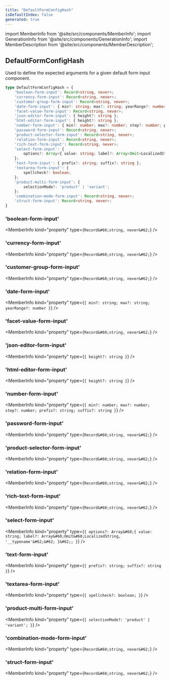 ```yaml
---
title: "DefaultFormConfigHash"
isDefaultIndex: false
generated: true
---
```

<!-- This file was generated from the Vendure source. Do not modify. Instead, re-run the "docs:build" script -->
import MemberInfo from '@site/src/components/MemberInfo';
import GenerationInfo from '@site/src/components/GenerationInfo';
import MemberDescription from '@site/src/components/MemberDescription';


## DefaultFormConfigHash

<GenerationInfo sourceFile="packages/common/src/shared-types.ts" sourceLine="165" packageName="@vendure/common" />

Used to define the expected arguments for a given default form input component.

```ts title="Signature"
type DefaultFormConfigHash = {
    'boolean-form-input': Record<string, never>;
    'currency-form-input': Record<string, never>;
    'customer-group-form-input': Record<string, never>;
    'date-form-input': { min?: string; max?: string; yearRange?: number };
    'facet-value-form-input': Record<string, never>;
    'json-editor-form-input': { height?: string };
    'html-editor-form-input': { height?: string };
    'number-form-input': { min?: number; max?: number; step?: number; prefix?: string; suffix?: string };
    'password-form-input': Record<string, never>;
    'product-selector-form-input': Record<string, never>;
    'relation-form-input': Record<string, never>;
    'rich-text-form-input': Record<string, never>;
    'select-form-input': {
        options?: Array<{ value: string; label?: Array<Omit<LocalizedString, '__typename'>> }>;
    };
    'text-form-input': { prefix?: string; suffix?: string };
    'textarea-form-input': {
        spellcheck?: boolean;
    };
    'product-multi-form-input': {
        selectionMode?: 'product' | 'variant';
    };
    'combination-mode-form-input': Record<string, never>;
    'struct-form-input': Record<string, never>;
}
```

<div className="members-wrapper">

### 'boolean-form-input'

<MemberInfo kind="property" type={`Record&#60;string, never&#62;`}   />


### 'currency-form-input'

<MemberInfo kind="property" type={`Record&#60;string, never&#62;`}   />


### 'customer-group-form-input'

<MemberInfo kind="property" type={`Record&#60;string, never&#62;`}   />


### 'date-form-input'

<MemberInfo kind="property" type={`{ min?: string; max?: string; yearRange?: number }`}   />


### 'facet-value-form-input'

<MemberInfo kind="property" type={`Record&#60;string, never&#62;`}   />


### 'json-editor-form-input'

<MemberInfo kind="property" type={`{ height?: string }`}   />


### 'html-editor-form-input'

<MemberInfo kind="property" type={`{ height?: string }`}   />


### 'number-form-input'

<MemberInfo kind="property" type={`{ min?: number; max?: number; step?: number; prefix?: string; suffix?: string }`}   />


### 'password-form-input'

<MemberInfo kind="property" type={`Record&#60;string, never&#62;`}   />


### 'product-selector-form-input'

<MemberInfo kind="property" type={`Record&#60;string, never&#62;`}   />


### 'relation-form-input'

<MemberInfo kind="property" type={`Record&#60;string, never&#62;`}   />


### 'rich-text-form-input'

<MemberInfo kind="property" type={`Record&#60;string, never&#62;`}   />


### 'select-form-input'

<MemberInfo kind="property" type={`{         options?: Array&#60;{ value: string; label?: Array&#60;Omit&#60;LocalizedString, '__typename'&#62;&#62; }&#62;;     }`}   />


### 'text-form-input'

<MemberInfo kind="property" type={`{ prefix?: string; suffix?: string }`}   />


### 'textarea-form-input'

<MemberInfo kind="property" type={`{         spellcheck?: boolean;     }`}   />


### 'product-multi-form-input'

<MemberInfo kind="property" type={`{         selectionMode?: 'product' | 'variant';     }`}   />


### 'combination-mode-form-input'

<MemberInfo kind="property" type={`Record&#60;string, never&#62;`}   />


### 'struct-form-input'

<MemberInfo kind="property" type={`Record&#60;string, never&#62;`}   />




</div>
